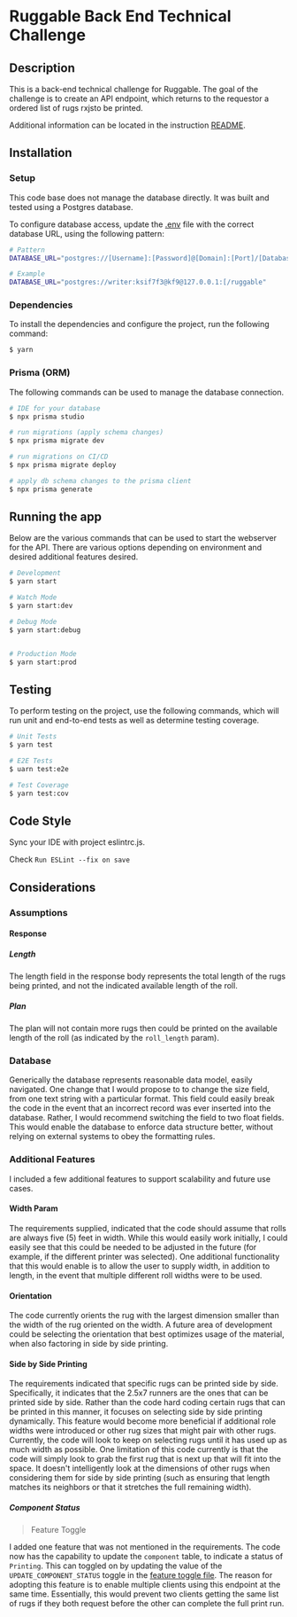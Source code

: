 # Ruggable Back End Technical Challenge

## Description

This is a back-end technical challenge for Ruggable. The goal of the challenge is to create an API endpoint, which returns to the requestor a ordered list of rugs rxjsto be printed.

Additional information can be located in the instruction [README](../README.md).

## Installation

### Setup

This code base does not manage the database directly. It was built and tested using a Postgres database.

To configure database access, update the [.env](./.env) file with the correct database URL, using the following pattern:

```bash
# Pattern
DATABASE_URL="postgres://[Username]:[Password]@[Domain]:[Port]/[Database]"

# Example
DATABASE_URL="postgres://writer:ksif7f3@kf9@127.0.0.1:[/ruggable"
```

### Dependencies

To install the dependencies and configure the project, run the following command:

```bash
$ yarn
```

### Prisma (ORM)

The following commands can be used to manage the database connection.

```bash
# IDE for your database
$ npx prisma studio 

# run migrations (apply schema changes)
$ npx prisma migrate dev

# run migrations on CI/CD
$ npx prisma migrate deploy

# apply db schema changes to the prisma client
$ npx prisma generate
```


## Running the app

Below are the various commands that can be used to start the webserver for the API. There are various options depending on environment and desired additional features desired.

```bash
# Development
$ yarn start

# Watch Mode
$ yarn start:dev

# Debug Mode
$ yarn start:debug


# Production Mode
$ yarn start:prod

```

## Testing

To perform testing on the project, use the following commands, which will run unit and end-to-end tests as well as determine testing coverage.

```bash
# Unit Tests
$ yarn test

# E2E Tests
$ uarn test:e2e

# Test Coverage
$ yarn test:cov
```

## Code Style

Sync your IDE with project eslintrc.js.

Check `Run ESLint --fix on save`

## Considerations

### Assumptions

#### Response

##### Length

The length field in the response body represents the total length of the rugs being printed, and not the indicated available length of the roll.

##### Plan

The plan will not contain more rugs then could be printed on the available length of the roll (as indicated by the `roll_length` param).

### Database

Generically the database represents reasonable data model, easily navigated. One change that I would propose to to change the size field, from one text string with a particular format. This field could easily break the code in the event that an incorrect record was ever inserted into the database. Rather, I would recommend switching the field to two float fields. This would enable the database to enforce data structure better, without relying on external systems to obey the formatting rules.

### Additional Features

I included a few additional features to support scalability and future use cases.

#### Width Param

The requirements supplied, indicated that the code should assume that rolls are always five (5) feet in width. While this would easily work initially, I could easily see that this could be needed to be adjusted in the future (for example, if the different printer was selected). One additional functionality that this would enable is to allow the user to supply width, in addition to length, in the event that multiple different roll widths were to be used.

#### Orientation

The code currently orients the rug with the largest dimension smaller than the width of the rug oriented on the width. A future area of development could be selecting the orientation that best optimizes usage of the material, when also factoring in side by side printing.

#### Side by Side Printing

The requirements indicated that specific rugs can be printed side by side. Specifically, it indicates that the 2.5x7 runners are the ones that can be printed side by side. Rather than the code hard coding certain rugs that can be printed in this manner, it focuses on selecting side by side printing dynamically. This feature would become more beneficial if additional role widths were introduced or other rug sizes that might pair with other rugs. Currently, the code will look to keep on selecting rugs until it has used up as much width as possible. One limitation of this code currently is that the code will simply look to grab the first rug that is next up that will fit into the space. It doesn't intelligently look at the dimensions of other rugs when considering them for side by side printing (such as ensuring that length matches its neighbors or that it stretches the full remaining width).

##### Component Status

> Feature Toggle

I added one feature that was not mentioned in the requirements. The code now has the capability to update the `component` table, to indicate a status of `Printing`. This can toggled on by updating the value of the `UPDATE_COMPONENT_STATUS` toggle in the [feature toggle file](./src/shared/toggles/printList.ts). The reason for adopting this feature is to enable multiple clients using this endpoint at the same time. Essentially, this would prevent two clients getting the same list of rugs if they both request before the other can complete the full print run.

